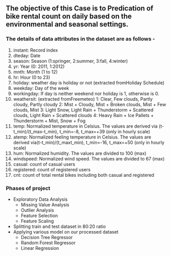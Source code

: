 
## The objective of this Case is to Predication of bike rental count on daily based on the environmental and seasonal settings.

### The details of data attributes in the dataset are as follows -

1. instant: Record index
2. dteday: Date
3. season: Season (1:springer, 2:summer, 3:fall, 4:winter)
4. yr: Year (0: 2011, 1:2012)
5. mnth: Month (1 to 12)
6. hr: Hour (0 to 23)
7. holiday: weather day is holiday or not (extracted fromHoliday Schedule)
8. weekday: Day of the week
9. workingday: If day is neither weekend nor holiday is 1, otherwise is 0.
10. weathersit: (extracted fromFreemeteo)
   1: Clear, Few clouds, Partly cloudy, Partly cloudy
   2: Mist + Cloudy, Mist + Broken clouds, Mist + Few clouds, Mist
   3: Light Snow, Light Rain + Thunderstorm + Scattered clouds, Light Rain + Scattered clouds
4: Heavy Rain + Ice Pallets + Thunderstorm + Mist, Snow + Fog
11. temp: Normalized temperature in Celsius. The values are derived via (t-t_min)/(t_max-t_min), t_min=-8, t_max=+39 (only in hourly scale)
12. atemp: Normalized feeling temperature in Celsius. The values are derived via(t-t_min)/(t_maxt_min), t_min=-16, t_max=+50 (only in hourly scale)
13. hum: Normalized humidity. The values are divided to 100 (max)
14. windspeed: Normalized wind speed. The values are divided to 67 (max)
15. casual: count of casual users
16. registered: count of registered users
17. cnt: count of total rental bikes including both casual and registered

### Phases of project

- Exploratory Data Analysis
   - Missing Value Analysis
   - Outlier Analysis
   - Feature Selection
   - Feature Scaling
- Splitting train and test dataset in 80:20 ratio
- Applying various model on our processed dataset
    - Decision Tree Regressor
    - Random Forest Regressor
    - Linear Regression
